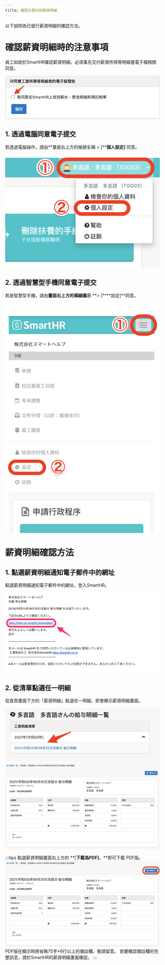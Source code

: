```yaml
---
title: 確認已發行的薪資明細
---
```

以下說明為已發行薪資明細的確認方法。

# 確認薪資明細時的注意事項

員工如欲於SmartHR確認薪資明細，必須事先交付薪資所得等明細書電子檔相關同意。

![](./mceclip0.png)

## 1\. 透過電腦同意電子提交

若透過電腦操作，請由**畫面右上方的帳號名稱 > \[****個人設定\]** 同意。

![](./mceclip1.png)

## 2\. 透過智慧型手機同意電子提交

若是智慧型手機，請由**畫面右上方的橫線圖示** **\> \[****設定\]**同意。

![](./mceclip29.png)

# 薪資明細確認方法

## 1\. 點選薪資明細通知電子郵件中的網址

點選薪資明細通知電子郵件中的網址，登入SmartHR。

![](./image1.png)

## 2\. 從清單點選任一明細

從首頁畫面下方的「薪資明細」點選任一明細，即會顯示薪資明細畫面。

![](./mceclip30.png)![](./mceclip31.png)

:::tips
點選薪資明細畫面右上方的 **\[****下載為PDF\]****，**即可下載 PDF版。
![](./mceclip32.png)
PDF版在顯示時將省略75字×6行以上的備註欄，敬請留意。
若要確認備註欄的完整訊息，請於SmartHR的薪資明細畫面確認。
:::
